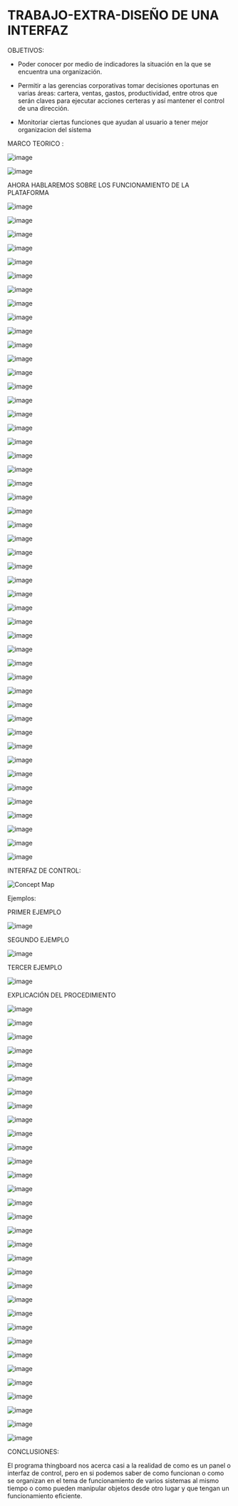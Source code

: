 # TRABAJO-EXTRA-DISEÑO DE UNA INTERFAZ
OBJETIVOS:

- Poder conocer por medio de indicadores la situación en la que se encuentra una organización.

- Permitir a las gerencias corporativas tomar decisiones oportunas en varias áreas: cartera, ventas, gastos, productividad, entre otros que serán claves para ejecutar acciones certeras y así mantener el control de una dirección.

- Monitoriar ciertas funciones que ayudan al usuario a tener mejor organizacion del sistema 

MARCO TEORICO :

![image](https://user-images.githubusercontent.com/93900233/151105151-11b5afde-45a7-4231-b1f2-861808654887.png)

![image](https://user-images.githubusercontent.com/93900233/151105161-1ae041c0-8cd0-4c02-b17f-403b1fec2946.png)

AHORA HABLAREMOS SOBRE LOS FUNCIONAMIENTO DE LA PLATAFORMA 

![image](https://user-images.githubusercontent.com/93900233/151105322-e8852710-a52c-484e-8eed-6b8cefdc5de7.png)

![image](https://user-images.githubusercontent.com/93900233/151105337-85456f5a-6cb7-4a7c-8ff6-a963f0d0c559.png)

![image](https://user-images.githubusercontent.com/93900233/151105343-9a508050-19c1-4e26-91b9-2a99e26f4d4d.png)

![image](https://user-images.githubusercontent.com/93900233/151105350-26c7a7c7-349b-45d3-8ccf-02545c8af6c1.png)

![image](https://user-images.githubusercontent.com/93900233/151105360-b266ff7f-4f3d-40db-9056-062ff4c0e037.png)

![image](https://user-images.githubusercontent.com/93900233/151105365-914e909c-6489-4d4a-8bfa-d4a069f3f753.png)

![image](https://user-images.githubusercontent.com/93900233/151105373-68fe0d0b-00c7-4a72-a5a5-d77efdf4102f.png)

![image](https://user-images.githubusercontent.com/93900233/151105382-45797ff4-9dc0-43c2-beaf-b02e7b5ce456.png)

![image](https://user-images.githubusercontent.com/93900233/151105388-7a2335c1-7fe1-4d67-a038-4199e8e326b6.png)

![image](https://user-images.githubusercontent.com/93900233/151105395-b0723d49-62c3-4814-a4a5-dcaa48719774.png)

![image](https://user-images.githubusercontent.com/93900233/151105409-b01757c7-ffcb-48f9-bb3f-efe12bb827b9.png)

![image](https://user-images.githubusercontent.com/93900233/151105416-ef5a113d-6e2b-4ecb-a0eb-2719c2916e89.png)

![image](https://user-images.githubusercontent.com/93900233/151105432-a4a1ca0d-d9e6-4bd2-9fa0-ff21b30fd696.png)

![image](https://user-images.githubusercontent.com/93900233/151105440-55569c74-b518-474e-a51d-c94fb10d34dd.png)

![image](https://user-images.githubusercontent.com/93900233/151105449-38620ee3-42d8-4293-b100-d3b15741e6cb.png)

![image](https://user-images.githubusercontent.com/93900233/151105467-f02f8c18-c652-48b7-8c52-2cd64e8d9a50.png)

![image](https://user-images.githubusercontent.com/93900233/151105478-f7ee3e84-b4e1-4e5f-b172-8ceda6e940e0.png)

![image](https://user-images.githubusercontent.com/93900233/151105488-d7c5e705-9a64-422f-a12f-3b121f5177b1.png)

![image](https://user-images.githubusercontent.com/93900233/151105512-60bb49a3-9181-4c96-b61a-a67b518fd566.png)

![image](https://user-images.githubusercontent.com/93900233/151105523-2834f280-ed42-4f4c-a988-423232b4f462.png)

![image](https://user-images.githubusercontent.com/93900233/151105535-2aadb604-2004-4ec3-8f38-81a4e9e6339f.png)

![image](https://user-images.githubusercontent.com/93900233/151105544-ba29548c-6b8d-4f29-82d6-dbb9cf7945e3.png)

![image](https://user-images.githubusercontent.com/93900233/151105554-b7bbb5de-ebf5-4b0d-91fe-39f46bdc2d46.png)

![image](https://user-images.githubusercontent.com/93900233/151105562-b4d644d8-e2f3-45cf-a44b-633a4e79d600.png)

![image](https://user-images.githubusercontent.com/93900233/151105571-932dbb40-2367-4f82-bec2-454bcc6963f0.png)

![image](https://user-images.githubusercontent.com/93900233/151105581-e0a39260-3658-4989-9fb8-55ca68a7c2e1.png)

![image](https://user-images.githubusercontent.com/93900233/151105589-fd1421ec-f09c-49ee-949f-3df39b687b93.png)

![image](https://user-images.githubusercontent.com/93900233/151105599-f9945bd3-d8a7-42fe-9a3f-9650bd2d4e7f.png)

![image](https://user-images.githubusercontent.com/93900233/151105605-1897db8e-370d-43d9-b730-9b45ca0801f7.png)

![image](https://user-images.githubusercontent.com/93900233/151105616-ba50514d-09d0-4142-87c6-a730835ec2b0.png)

![image](https://user-images.githubusercontent.com/93900233/151105624-69875a8b-684e-44e7-aee7-ca49f5fcc64b.png)

![image](https://user-images.githubusercontent.com/93900233/151105635-f8242b77-43c2-418b-a208-c099227dd947.png)

![image](https://user-images.githubusercontent.com/93900233/151105643-63385a20-c0d8-45ac-abd9-4cab350b2414.png)

![image](https://user-images.githubusercontent.com/93900233/151106163-f78521d0-64e5-4b22-ab06-dd2901d6c73b.png)

![image](https://user-images.githubusercontent.com/93900233/151105668-5fa567b6-ba73-4d43-8a02-61a55293f513.png)

![image](https://user-images.githubusercontent.com/93900233/151105675-b93823b8-2ad7-4a29-804d-ccf09e5b3e26.png)

![image](https://user-images.githubusercontent.com/93900233/151105689-b6598b91-9aaa-43aa-afe2-e6a2a4bfe170.png)

![image](https://user-images.githubusercontent.com/93900233/151105701-98eb8237-fcdd-4a66-869c-fe016303a2b9.png)

![image](https://user-images.githubusercontent.com/93900233/151105711-e8856395-dc95-4827-867e-dfe713ff3b59.png)

![image](https://user-images.githubusercontent.com/93900233/151105721-d1546fff-ea5f-4bcf-9b17-f4a7fb49ca82.png)

![image](https://user-images.githubusercontent.com/93900233/151105729-74c17f8e-fb9d-4f82-81aa-2e1fb9b7b7a4.png)

![image](https://user-images.githubusercontent.com/93900233/151105738-4b774545-33c1-4992-8235-c13aa57214ab.png)

![image](https://user-images.githubusercontent.com/93900233/151105753-8f146661-0955-4ca3-8c98-3a9d5ee1bc24.png)

![image](https://user-images.githubusercontent.com/93900233/151105763-0e629a6e-fb21-4f47-9acf-74e0214ec91a.png)

![image](https://user-images.githubusercontent.com/93900233/151105777-17fdeca7-72ca-422b-a8db-9178e4573558.png)

![image](https://user-images.githubusercontent.com/93900233/151105788-bda573fe-ed83-40c7-959a-1090c56984c9.png)

![image](https://user-images.githubusercontent.com/93900233/151106812-8ff5f5c8-3326-4ac2-8129-d734ef0c6356.png)

![image](https://user-images.githubusercontent.com/93900233/151106899-8530d059-c102-4e61-ac8f-2449fab32b90.png)

INTERFAZ DE CONTROL:

![Concept Map](https://user-images.githubusercontent.com/93900233/150730171-eca45fae-2d0e-4790-b065-2e8093c8e1dc.jpg)



Ejemplos:

PRIMER EJEMPLO

![image](https://user-images.githubusercontent.com/93900233/150888133-2a58c350-2048-451d-882c-c9d5cf0e5245.png)

SEGUNDO EJEMPLO

![image](https://user-images.githubusercontent.com/93900233/150888260-db7a172c-c948-4661-b952-74436ea9f4f3.png)

TERCER EJEMPLO

![image](https://user-images.githubusercontent.com/93900233/150888814-b0412ba3-8ac9-4973-9177-d3c351afe55f.png)

EXPLICACIÓN DEL PROCEDIMIENTO

![image](https://user-images.githubusercontent.com/93900233/151118215-43bd82ac-d8cf-4b1c-9860-2ca1c7b882d8.png)

![image](https://user-images.githubusercontent.com/93900233/151118222-1984fab0-c61a-4e3c-be3c-606791b303c4.png)

![image](https://user-images.githubusercontent.com/93900233/151118227-672afbb5-c5b1-4f39-aa73-bc7ee19b63c8.png)

![image](https://user-images.githubusercontent.com/93900233/151118237-ff73afc2-e20f-4008-ba70-292b04611c7e.png)

![image](https://user-images.githubusercontent.com/93900233/151118248-9a755388-3c1f-4992-a698-5574df70f2a3.png)

![image](https://user-images.githubusercontent.com/93900233/151118300-86f095ab-3bbe-4b17-8347-ba26ce9d9a98.png)

![image](https://user-images.githubusercontent.com/93900233/151118308-c72248a7-7e08-49dc-b93c-0bbf262ee3f9.png)

![image](https://user-images.githubusercontent.com/93900233/151118315-fdd00c01-9008-4073-a595-0cf867578f11.png)

![image](https://user-images.githubusercontent.com/93900233/151118329-161b8007-6409-4466-91a6-321e0be713a9.png)

![image](https://user-images.githubusercontent.com/93900233/151118339-1209078d-180b-4216-bdf1-cb7319162088.png)

![image](https://user-images.githubusercontent.com/93900233/151118358-d2d3b125-396c-4993-8c92-251059e81fdd.png)

![image](https://user-images.githubusercontent.com/93900233/151118368-fa501f0c-c758-4d62-9097-f74510c25cde.png)

![image](https://user-images.githubusercontent.com/93900233/151118375-995e1ee5-01d1-4c8d-8278-1bd545a8bb8f.png)

![image](https://user-images.githubusercontent.com/93900233/151118395-424790b6-16f1-4eae-a401-00b59f11b620.png)

![image](https://user-images.githubusercontent.com/93900233/151118399-ddebee83-b7b3-4c64-a34b-82fd55ecc57c.png)

![image](https://user-images.githubusercontent.com/93900233/151118409-bf12251e-fdc7-4207-a392-ba7525d8fda4.png)

![image](https://user-images.githubusercontent.com/93900233/151118422-8db988cf-0513-4ff7-b824-64367704cffb.png)

![image](https://user-images.githubusercontent.com/93900233/151118431-596662ec-e1f3-451a-a581-f5e219b99037.png)

![image](https://user-images.githubusercontent.com/93900233/151118440-fa3d12e6-c229-4faa-b63f-ec07edd69c4d.png)

![image](https://user-images.githubusercontent.com/93900233/151118453-67af46f3-ee59-4e95-998f-884140aac74a.png)

![image](https://user-images.githubusercontent.com/93900233/151118466-5582e39f-0502-4e68-b0cf-e5ac69956e43.png)

![image](https://user-images.githubusercontent.com/93900233/151118478-b8ce5705-498a-49f6-8b4a-e92015e16880.png)

![image](https://user-images.githubusercontent.com/93900233/151118487-0f45db14-5e87-4b1b-bd3d-20bd743f7f4b.png)

![image](https://user-images.githubusercontent.com/93900233/151118502-c8014b3e-8405-4eda-9e70-a4ed20943458.png)

![image](https://user-images.githubusercontent.com/93900233/151118511-0db9a1fa-7a78-423a-b0f0-eff494ec1c5c.png)

![image](https://user-images.githubusercontent.com/93900233/151118527-808f1c70-ba84-4318-a5ca-92a0716ed402.png)

![image](https://user-images.githubusercontent.com/93900233/151119174-a9288d1d-9459-4e0c-9cad-379529887058.png)

![image](https://user-images.githubusercontent.com/93900233/151118566-c61d93cb-e5be-455b-8f82-3f71af6bbf7e.png)

![image](https://user-images.githubusercontent.com/93900233/151118574-5e6be75f-2f54-46ac-8370-0d73d3323189.png)

![image](https://user-images.githubusercontent.com/93900233/151118580-17f9c8a1-2cb6-4ba3-8c75-056493bee576.png)

![image](https://user-images.githubusercontent.com/93900233/151118589-dcad45fc-629c-4683-b5be-80b30c900134.png)

![image](https://user-images.githubusercontent.com/93900233/151118599-dab74c78-e8d7-498d-a2bd-eb08885d257e.png)












CONCLUSIONES:

El programa thingboard nos acerca casi a la realidad de como es un panel o interfaz de control, pero en si podemos saber de como funcionan o como se organizan en el tema de funcionamiento de varios sistemas al mismo tiempo o como pueden manipular objetos desde  otro lugar y que tengan un funcionamiento eficiente.
